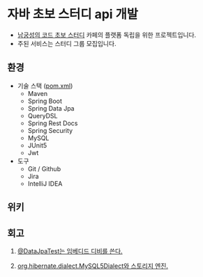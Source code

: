 # 자바 초보 스터디 api 개발
- [남궁성의 코드 초보 스터디](https://cafe.naver.com/javachobostudy) 카페의 플랫폼 독립을 위한 프로젝트입니다.
- 주된 서비스는 스터디 그룹 모집입니다.

## 환경
- 기술 스택 ([pom.xml](https://github.com/code-chobo/dev-api/blob/develop/pom.xml))
    - Maven
    - Spring Boot
    - Spring Data Jpa
    - QueryDSL
    - Spring Rest Docs
    - Spring Security
    - MySQL
    - JUnit5
    - Jwt
- 도구
    - Git / Github
    - Jira
    - IntelliJ IDEA

## 위키


## 회고
1. [@DataJpaTest는 임베디드 디비를 쓴다.](https://gracelove91.tistory.com/104?category=917256)

2. [org.hibernate.dialect.MySQL5Dialect와 스토리지 엔진.](https://gracelove91.tistory.com/105?category=917256)